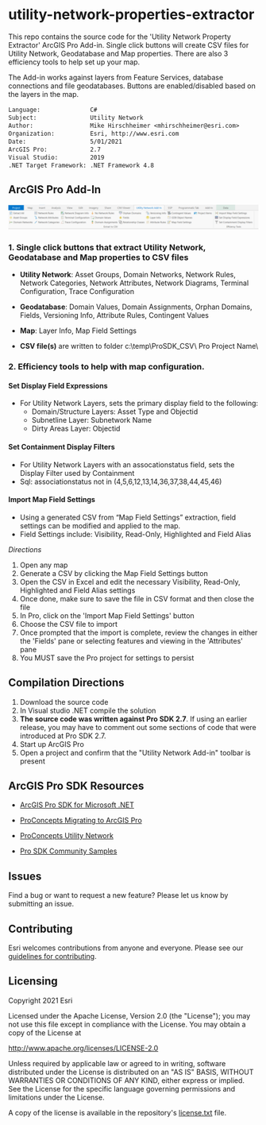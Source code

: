 # utility-network-properties-extractor
This repo contains the source code for the 'Utility Network Property Extractor' ArcGIS Pro Add-in.  Single click buttons will create CSV files for Utility Network, Geodatabase and Map properties.  There are also 3 efficiency tools to help set up your map.  

The Add-in works against layers from Feature Services, database connections and file geodatabases.  Buttons are enabled/disabled based on the layers in the map.

<!-- TODO: Fill this section below with metadata about this sample-->
```
Language:              C#
Subject:               Utility Network
Author:                Mike Hirschheimer <mhirschheimer@esri.com>
Organization:          Esri, http://www.esri.com
Date:                  5/01/2021
ArcGIS Pro:            2.7
Visual Studio:         2019
.NET Target Framework: .NET Framework 4.8
```


## ArcGIS Pro Add-In
 ![Screenshot](Screenshots/Toolbar.PNG) 
      
### 1.  Single click buttons that extract Utility Network, Geodatabase and Map properties to CSV files
* **Utility Network**:   Asset Groups, Domain Networks, Network Rules, Network Categories, Network Attributes, Network Diagrams, Terminal Configuration, Trace Configuration
* **Geodatabase**:  Domain Values, Domain Assignments, Orphan Domains, Fields, Versioning Info, Attribute Rules, Contingent Values
* **Map**:  Layer Info, Map Field Settings

* **CSV file(s)** are written to folder c:\temp\ProSDK_CSV\ Pro Project Name\
                        
### 2.  Efficiency tools to help with map configuration.

####   Set Display Field Expressions
- For Utility Network Layers, sets the primary display field to the following:
  - Domain/Structure Layers:  Asset Type and Objectid
  - Subnetline Layer:  Subnetwork Name
  - Dirty Areas Layer:  Objectid

####   Set Containment Display Filters
* For Utility Network Layers with an assocationstatus field, sets the Display Filter used by Containment
* Sql:  associationstatus not in (4,5,6,12,13,14,36,37,38,44,45,46)            

####   Import Map Field Settings
* Using a generated CSV from “Map Field Settings” extraction, field settings can be modified and applied to the map.
* Field Settings include:  Visibility, Read-Only, Highlighted and Field Alias

_Directions_
 1.  Open any map
 2.  Generate a CSV by clicking the Map Field Settings button
 3.  Open the CSV in Excel and edit the necessary Visibility, Read-Only, Highlighted and Field Alias settings
 4.  Once done, make sure to save the file in CSV format and then close the file
 5.  In Pro, click on the 'Import Map Field Settings' button
 6.  Choose the CSV file to import
 7.  Once prompted that the import is complete, review the changes in either the 'Fields' pane or selecting features and viewing in the 'Attributes' pane 
 8.  You MUST save the Pro project for settings to persist

## Compilation Directions
1.  Download the source code
2.  In Visual studio .NET compile the solution
3.  **The source code was written against Pro SDK 2.7**. If using an earlier release, you may have to comment out some sections of code that were introduced at Pro SDK 2.7.
4.  Start up ArcGIS Pro
5.  Open a project and confirm that the "Utility Network Add-in" toolbar is present



## ArcGIS Pro SDK Resources
* [ArcGIS Pro SDK for Microsoft .NET](https://pro.arcgis.com/en/pro-app/latest/sdk/)

* [ProConcepts Migrating to ArcGIS Pro](https://github.com/esri/arcgis-pro-sdk/wiki/ProConcepts-Migrating-to-ArcGIS-Pro)

* [ProConcepts Utility Network](https://github.com/esri/arcgis-pro-sdk/wiki/ProConcepts-Utility-Network)

* [Pro SDK Community Samples](https://github.com/esri/arcgis-pro-sdk-community-samples)

## Issues

Find a bug or want to request a new feature?  Please let us know by submitting an issue.

## Contributing

Esri welcomes contributions from anyone and everyone. Please see our [guidelines for contributing](https://github.com/esri/contributing).

## Licensing
Copyright 2021 Esri

Licensed under the Apache License, Version 2.0 (the "License");
you may not use this file except in compliance with the License.
You may obtain a copy of the License at

   http://www.apache.org/licenses/LICENSE-2.0

Unless required by applicable law or agreed to in writing, software
distributed under the License is distributed on an "AS IS" BASIS,
WITHOUT WARRANTIES OR CONDITIONS OF ANY KIND, either express or implied.
See the License for the specific language governing permissions and
limitations under the License.

A copy of the license is available in the repository's [license.txt]( https://raw.github.com/Esri/quickstart-map-js/master/license.txt) file.
